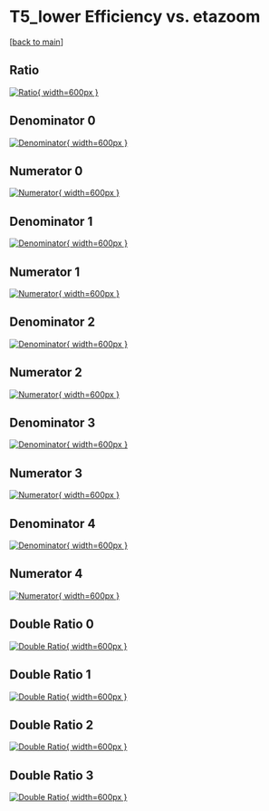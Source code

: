 # T5_lower Efficiency vs. etazoom

[[back to main](./)]



## Ratio

[![Ratio](../mtv/var/T5_lower_vtr_211_-1_eff_etazoom.png){ width=600px }](../mtv/var/T5_lower_vtr_211_-1_eff_etazoom.pdf)

## Denominator 0

[![Denominator](../mtv/den/T5_lower_vtr_211_-1_eff_etazoom_den0.png){ width=600px }](../mtv/den/T5_lower_vtr_211_-1_eff_etazoom_den0.pdf)

## Numerator 0

[![Numerator](../mtv/num/T5_lower_vtr_211_-1_eff_etazoom_num0.png){ width=600px }](../mtv/num/T5_lower_vtr_211_-1_eff_etazoom_num0.pdf)

## Denominator 1

[![Denominator](../mtv/den/T5_lower_vtr_211_-1_eff_etazoom_den1.png){ width=600px }](../mtv/den/T5_lower_vtr_211_-1_eff_etazoom_den1.pdf)

## Numerator 1

[![Numerator](../mtv/num/T5_lower_vtr_211_-1_eff_etazoom_num1.png){ width=600px }](../mtv/num/T5_lower_vtr_211_-1_eff_etazoom_num1.pdf)

## Denominator 2

[![Denominator](../mtv/den/T5_lower_vtr_211_-1_eff_etazoom_den2.png){ width=600px }](../mtv/den/T5_lower_vtr_211_-1_eff_etazoom_den2.pdf)

## Numerator 2

[![Numerator](../mtv/num/T5_lower_vtr_211_-1_eff_etazoom_num2.png){ width=600px }](../mtv/num/T5_lower_vtr_211_-1_eff_etazoom_num2.pdf)

## Denominator 3

[![Denominator](../mtv/den/T5_lower_vtr_211_-1_eff_etazoom_den3.png){ width=600px }](../mtv/den/T5_lower_vtr_211_-1_eff_etazoom_den3.pdf)

## Numerator 3

[![Numerator](../mtv/num/T5_lower_vtr_211_-1_eff_etazoom_num3.png){ width=600px }](../mtv/num/T5_lower_vtr_211_-1_eff_etazoom_num3.pdf)

## Denominator 4

[![Denominator](../mtv/den/T5_lower_vtr_211_-1_eff_etazoom_den4.png){ width=600px }](../mtv/den/T5_lower_vtr_211_-1_eff_etazoom_den4.pdf)

## Numerator 4

[![Numerator](../mtv/num/T5_lower_vtr_211_-1_eff_etazoom_num4.png){ width=600px }](../mtv/num/T5_lower_vtr_211_-1_eff_etazoom_num4.pdf)

## Double Ratio 0

[![Double Ratio](../mtv/ratio/T5_lower_vtr_211_-1_eff_etazoom_ratio0.png){ width=600px }](../mtv/ratio/T5_lower_vtr_211_-1_eff_etazoom_ratio0.pdf)

## Double Ratio 1

[![Double Ratio](../mtv/ratio/T5_lower_vtr_211_-1_eff_etazoom_ratio1.png){ width=600px }](../mtv/ratio/T5_lower_vtr_211_-1_eff_etazoom_ratio1.pdf)

## Double Ratio 2

[![Double Ratio](../mtv/ratio/T5_lower_vtr_211_-1_eff_etazoom_ratio2.png){ width=600px }](../mtv/ratio/T5_lower_vtr_211_-1_eff_etazoom_ratio2.pdf)

## Double Ratio 3

[![Double Ratio](../mtv/ratio/T5_lower_vtr_211_-1_eff_etazoom_ratio3.png){ width=600px }](../mtv/ratio/T5_lower_vtr_211_-1_eff_etazoom_ratio3.pdf)

